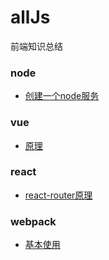 # allJs
前端知识总结


### node

+ [创建一个node服务]('https://github.com/4js/allJs/blob/master/node/创建一个node服务.md')

### vue

+ [原理]('https://github.com/4js/allJs/blob/master/vue/原理.md')

### react

+ [react-router原理]('https://github.com/4js/allJs/blob/master/react/react-router原理.md')

### webpack

+ [基本使用]('https://github.com/4js/allJs/blob/master/webpack/基本使用.md')
